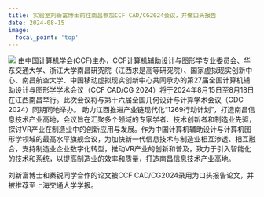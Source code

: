 ```yaml
---
title: 实验室刘新富博士前往南昌参加CCF CAD/CG2024会议，并做口头报告
date: 2024-08-15
image:
  focal_point: 'top'
---
```

<!--more-->
![](\news\8-15-lxf.jpg)
由中国计算机学会(CCF)主办，CCF计算机辅助设计与图形学专业委员会、华东交通大学、浙江大学南昌研究院（江西求是高等研究院）、国家虚拟现实创新中心、南昌航空大学、中国移动虚拟现实创新中心共同承办的第27届全国计算机辅助设计与图形学学术会议（CCF CAD/CG 2024）将于2024年8月15日至8月18日在江西南昌举行。此次会议将与第十六届全国几何设计与计算学术会议（GDC 2024）同期同地举办。 助力江西推进产业链现代化“1269行动计划”，打造南昌信息技术产业高地，会议旨在汇聚多个领域的专家学者、技术创新者和制造业先驱，探讨VR产业在制造业中的创新应用与发展。作为中国计算机辅助设计与计算机图形学领域的最高水平旗舰会议，为加快新一代信息技术与制造业相互渗透、相互融合，支持制造业企业数字化转型，推动VR产业的创新和普及，致力于引入智能化的技术和系统，以提高制造业的效率和质量，打造南昌信息技术产业高地。

刘新富博士和秦锐同学合作的论文被CCF CAD/CG2024录用为口头报告论文，并被推荐至上海交通大学学报。

